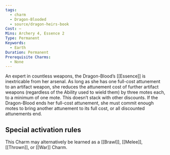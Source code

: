 ```yaml
---
tags:
  - charm
  - Dragon-Blooded
  - source/dragon-heirs-book
Cost: —
Mins: Archery 4, Essence 2
Type: Permanent
Keywords:
  - Earth
Duration: Permanent
Prerequisite Charms:
  - None
---
```

An expert in countless weapons, the Dragon-Blood’s [[Essence]] is inextricable from her arsenal. As long as she has one full-cost attunement to an artifact weapon, she reduces the attunement cost of further artifact weapons (regardless of the Ability used to wield them) by three motes each, to a minimum of one mote. This doesn’t stack with other discounts. If the Dragon-Blood ends her full-cost attunement, she must commit enough motes to bring another attunement to its full cost, or all discounted attunements end.


## Special activation rules

This Charm may alternatively be learned as a [[Brawl]], [[Melee]], [[Thrown]], or [[War]] Charm.